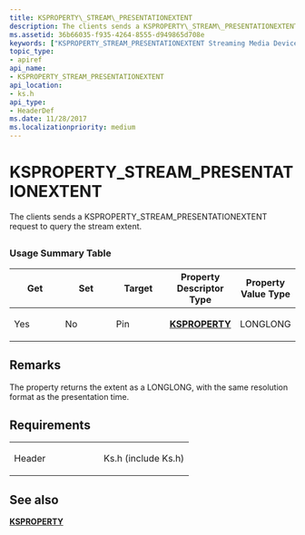 ```yaml
---
title: KSPROPERTY\_STREAM\_PRESENTATIONEXTENT
description: The clients sends a KSPROPERTY\_STREAM\_PRESENTATIONEXTENT request to query the stream extent.
ms.assetid: 36b66035-f935-4264-8555-d949865d708e
keywords: ["KSPROPERTY_STREAM_PRESENTATIONEXTENT Streaming Media Devices"]
topic_type:
- apiref
api_name:
- KSPROPERTY_STREAM_PRESENTATIONEXTENT
api_location:
- ks.h
api_type:
- HeaderDef
ms.date: 11/28/2017
ms.localizationpriority: medium
---
```


# KSPROPERTY\_STREAM\_PRESENTATIONEXTENT


The clients sends a KSPROPERTY\_STREAM\_PRESENTATIONEXTENT request to query the stream extent.

## <span id="ddk_ksproperty_stream_presentationextent_ks"></span><span id="DDK_KSPROPERTY_STREAM_PRESENTATIONEXTENT_KS"></span>


### Usage Summary Table

<table>
<colgroup>
<col width="20%" />
<col width="20%" />
<col width="20%" />
<col width="20%" />
<col width="20%" />
</colgroup>
<thead>
<tr class="header">
<th>Get</th>
<th>Set</th>
<th>Target</th>
<th>Property Descriptor Type</th>
<th>Property Value Type</th>
</tr>
</thead>
<tbody>
<tr class="odd">
<td><p>Yes</p></td>
<td><p>No</p></td>
<td><p>Pin</p></td>
<td><p><a href="https://docs.microsoft.com/windows-hardware/drivers/ddi/ks/ns-ks-ksidentifier" data-raw-source="[&lt;strong&gt;KSPROPERTY&lt;/strong&gt;](/windows-hardware/drivers/ddi/ks/ns-ks-ksidentifier)"><strong>KSPROPERTY</strong></a></p></td>
<td><p>LONGLONG</p></td>
</tr>
</tbody>
</table>

 

Remarks
-------

The property returns the extent as a LONGLONG, with the same resolution format as the presentation time.

Requirements
------------

<table>
<colgroup>
<col width="50%" />
<col width="50%" />
</colgroup>
<tbody>
<tr class="odd">
<td><p>Header</p></td>
<td>Ks.h (include Ks.h)</td>
</tr>
</tbody>
</table>

## See also


[**KSPROPERTY**](/windows-hardware/drivers/ddi/ks/ns-ks-ksidentifier)

 

